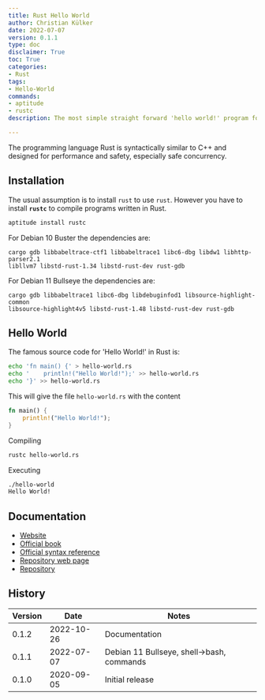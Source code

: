 ```yaml
---
title: Rust Hello World
author: Christian Külker
date: 2022-07-07
version: 0.1.1
type: doc
disclaimer: True
toc: True
categories:
- Rust
tags:
- Hello-World
commands:
- aptitude
- rustc
description: The most simple straight forward 'hello world!' program for Rust

---
```


The programming language Rust is syntactically similar to C++ and designed for
performance and safety, especially safe concurrency.

## Installation

The usual assumption is to install `rust` to use `rust`. However you have to
install **`rustc`** to compile programs written in Rust.

```bash
aptitude install rustc
```

For Debian 10 Buster the dependencies are:

```
cargo gdb libbabeltrace-ctf1 libbabeltrace1 libc6-dbg libdw1 libhttp-parser2.1
libllvm7 libstd-rust-1.34 libstd-rust-dev rust-gdb
```

For Debian 11 Bullseye the dependencies are:

```
cargo gdb libbabeltrace1 libc6-dbg libdebuginfod1 libsource-highlight-common
libsource-highlight4v5 libstd-rust-1.48 libstd-rust-dev rust-gdb
```

## Hello World

The famous source code for 'Hello World!' in Rust is:

```bash
echo 'fn main() {' > hello-world.rs
echo '    println!("Hello World!");' >> hello-world.rs
echo '}' >> hello-world.rs
```

This will give the file `hello-world.rs` with the content

```rust
fn main() {
    println!("Hello World!");
}
```

Compiling

```bash
rustc hello-world.rs
```

Executing

```bash
./hello-world
Hello World!
```

## Documentation

- [Website](https://www.rust-lang.org/)
- [Official book](https://doc.rust-lang.org/book/)
- [Official syntax reference](https://doc.rust-lang.org/reference/)
- [Repository web page]( https://github.com/rust-lang/rust)
- [Repository](https://github.com/rust-lang/rust.git)

## History

| Version | Date       | Notes                                                |
| ------- | ---------- | ---------------------------------------------------- |
| 0.1.2   | 2022-10-26 | Documentation                                        |
| 0.1.1   | 2022-07-07 | Debian 11 Bullseye, shell->bash, commands            |
| 0.1.0   | 2020-09-05 | Initial release                                      |

